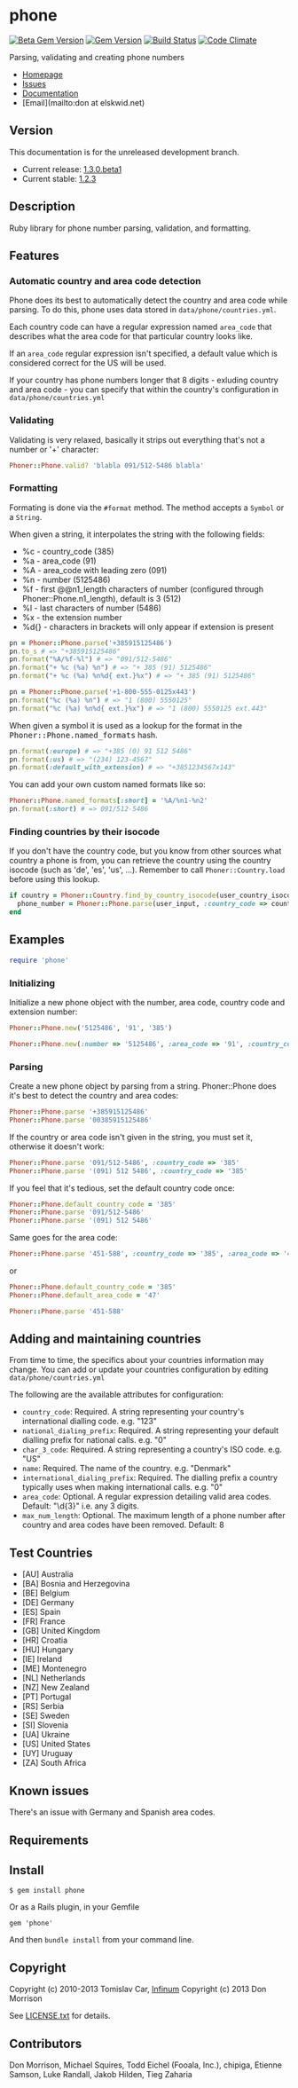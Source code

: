 [gem]: https://rubygems.org/gems/phone
[stable]: https://github.com/carr/phone/tree/v1.2.3
[gem-beta]: https://rubygems.org/gems/phone/versions/1.3.0.beta1
[beta]: https://github.com/carr/phone/tree/v1.3.0.beta1/
[travis]: https://travis-ci.org/carr/phone
[codeclimate]: https://codeclimate.com/github/carr/phone

# phone

[![Beta Gem Version](https://img.shields.io/badge/beta-v1.3.0.beta1-blue.svg)][gem-beta]
[![Gem Version](https://img.shields.io/gem/v/phone.svg)][gem]
[![Build Status](https://img.shields.io/travis/carr/phone.svg)][travis]
[![Code Climate](https://img.shields.io/codeclimate/github/carr/phone.svg)][codeclimate]

Parsing, validating and creating phone numbers

* [Homepage](https://github.com/carr/phone#readme)
* [Issues](https://github.com/carr/phone/issues)
* [Documentation](http://rubydoc.info/gems/phone/frames)
* [Email](mailto:don at elskwid.net)

## Version

This documentation is for the unreleased development branch.

* Current release: [1.3.0.beta1][beta]
* Current stable: [1.2.3][stable]

## Description

Ruby library for phone number parsing, validation, and formatting.

## Features

### Automatic country and area code detection

Phone does its best to automatically detect the country and area code while parsing. To do this, phone uses data stored in `data/phone/countries.yml`.

Each country code can have a regular expression named `area_code` that describes what the area code for that particular country looks like.

If an `area_code` regular expression isn't specified, a default value which is considered correct for the US will be used.

If your country has phone numbers longer that 8 digits - exluding country and area code - you can specify that within the country's configuration in `data/phone/countries.yml`

### Validating

Validating is very relaxed, basically it strips out everything that's not a number or '+' character:

```ruby
Phoner::Phone.valid? 'blabla 091/512-5486 blabla'
```

### Formatting

Formating is done via the `#format` method. The method accepts a `Symbol` or a `String`.

When given a string, it interpolates the string with the following fields:

* %c - country_code (385)
* %a - area_code (91)
* %A - area_code with leading zero (091)
* %n - number (5125486)
* %f - first @@n1_length characters of number (configured through Phoner::Phone.n1_length), default is 3 (512)
* %l - last characters of number (5486)
* %x - the extension number
* %d{} - characters in brackets will only appear if extension is present

```ruby
pn = Phoner::Phone.parse('+385915125486')
pn.to_s # => "+385915125486"
pn.format("%A/%f-%l") # => "091/512-5486"
pn.format("+ %c (%a) %n") # => "+ 385 (91) 5125486"
pn.format("+ %c (%a) %n%d{ ext.}%x") # => "+ 385 (91) 5125486"
```
```ruby
pn = Phoner::Phone.parse('+1-800-555-0125x443')
pn.format("%c (%a) %n") # => "1 (800) 5550125"
pn.format("%c (%a) %n%d{ ext.}%x") # => "1 (800) 5550125 ext.443"
```

When given a symbol it is used as a lookup for the format in the <tt>Phoner::Phone.named_formats</tt> hash.

```ruby
pn.format(:europe) # => "+385 (0) 91 512 5486"
pn.format(:us) # => "(234) 123-4567"
pn.format(:default_with_extension) # => "+3851234567x143"

```

You can add your own custom named formats like so:

```ruby
Phoner::Phone.named_formats[:short] = '%A/%n1-%n2'
pn.format(:short) # => 091/512-5486
```

### Finding countries by their isocode

If you don't have the country code, but you know from other sources what country a phone is from, you can retrieve the country using the country isocode (such as 'de', 'es', 'us', ...). Remember to call `Phoner::Country.load` before using this lookup.

```ruby
if country = Phoner::Country.find_by_country_isocode(user_country_isocode)
  phone_number = Phoner::Phone.parse(user_input, :country_code => country.country_code)
end
```

## Examples

```ruby
require 'phone'
```

### Initializing

Initialize a new phone object with the number, area code, country code and extension number:

```ruby
Phoner::Phone.new('5125486', '91', '385')
```

```ruby
Phoner::Phone.new(:number => '5125486', :area_code => '91', :country_code => '385', :extension => '143')
```

### Parsing

Create a new phone object by parsing from a string. Phoner::Phone does it's best to detect the country and area codes:

```ruby
Phoner::Phone.parse '+385915125486'
Phoner::Phone.parse '00385915125486'
```

If the country or area code isn't given in the string, you must set it, otherwise it doesn't work:

```ruby
Phoner::Phone.parse '091/512-5486', :country_code => '385'
Phoner::Phone.parse '(091) 512 5486', :country_code => '385'
```

If you feel that it's tedious, set the default country code once:

```ruby
Phoner::Phone.default_country_code = '385'
Phoner::Phone.parse '091/512-5486'
Phoner::Phone.parse '(091) 512 5486'
```

Same goes for the area code:

```ruby
Phoner::Phone.parse '451-588', :country_code => '385', :area_code => '47'
```
or

```ruby
Phoner::Phone.default_country_code = '385'
Phoner::Phone.default_area_code = '47'

Phoner::Phone.parse '451-588'
```

## Adding and maintaining countries

From time to time, the specifics about your countries information may change. You can add or update your countries configuration by editing `data/phone/countries.yml`

The following are the available attributes for configuration:

* `country_code`: Required. A string representing your country's international dialling code. e.g. "123"
* `national_dialing_prefix`: Required. A string representing your default dialling prefix for national calls. e.g. "0"
* `char_3_code`: Required. A string representing a country's ISO code. e.g. "US"
* `name`: Required. The name of the country. e.g. "Denmark"
* `international_dialing_prefix`: Required. The dialling prefix a country typically uses when making international calls. e.g. "0"
* `area_code`: Optional. A regular expression detailing valid area codes. Default: "\d{3}" i.e. any 3 digits.
* `max_num_length`: Optional. The maximum length of a phone number after country and area codes have been removed. Default: 8

## Test Countries

* [AU] Australia
* [BA] Bosnia and Herzegovina
* [BE] Belgium
* [DE] Germany
* [ES] Spain
* [FR] France
* [GB] United Kingdom
* [HR] Croatia
* [HU] Hungary
* [IE] Ireland
* [ME] Montenegro
* [NL] Netherlands
* [NZ] New Zealand
* [PT] Portugal
* [RS] Serbia
* [SE] Sweden
* [SI] Slovenia
* [UA] Ukraine
* [US] United States
* [UY] Uruguay
* [ZA] South Africa

## Known issues

There's an issue with Germany and Spanish area codes.

## Requirements


## Install

    $ gem install phone

Or as a Rails plugin, in your Gemfile

    gem 'phone'

And then `bundle install` from your command line.

## Copyright

Copyright (c) 2010-2013 Tomislav Car, [Infinum](http://www.infinum.co)
Copyright (c) 2013 Don Morrison

See [LICENSE.txt](LICENSE.txt) for details.

## Contributors

Don Morrison, Michael Squires, Todd Eichel (Fooala, Inc.), chipiga, Etienne Samson, Luke Randall, Jakob Hilden, Tieg Zaharia
